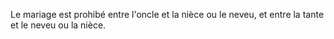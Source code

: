 Le mariage est prohibé entre l'oncle et la nièce ou le neveu, et entre la tante et le neveu ou la nièce.
